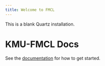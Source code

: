 ```yaml
---
title: Welcome to FMCL
---
```


This is a blank Quartz installation.

# KMU-FMCL Docs

See the [documentation](https://quartz.jzhao.xyz) for how to get started.
